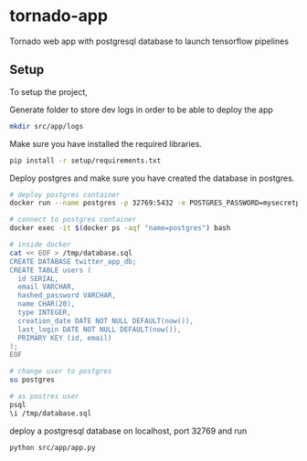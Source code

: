 # tornado-app

Tornado web app with postgresql database to launch tensorflow pipelines

## Setup
To setup the project,

Generate folder to store dev logs in order to be able to deploy the app
``` bash
mkdir src/app/logs
```

Make sure you have installed the required libraries.
``` bash
pip install -r setup/requirements.txt
```

Deploy postgres and make sure you have created the database in postgres.
``` bash
# deploy postgres container
docker run --name postgres -p 32769:5432 -e POSTGRES_PASSWORD=mysecretpassword -d postgres

# connect to postgres container
docker exec -it $(docker ps -aqf "name=postgres") bash

# inside docker
cat << EOF > /tmp/database.sql
CREATE DATABASE twitter_app_db;
CREATE TABLE users (
  id SERIAL,
  email VARCHAR,
  hashed_password VARCHAR,
  name CHAR(20),
  type INTEGER,
  creation_date DATE NOT NULL DEFAULT(now()),
  last_login DATE NOT NULL DEFAULT(now()),
  PRIMARY KEY (id, email)
);
EOF

# change user to postgres
su postgres

# as postres user
psql
\i /tmp/database.sql
```

deploy a postgresql database on localhost, port 32769 and run
```bash
python src/app/app.py
```

